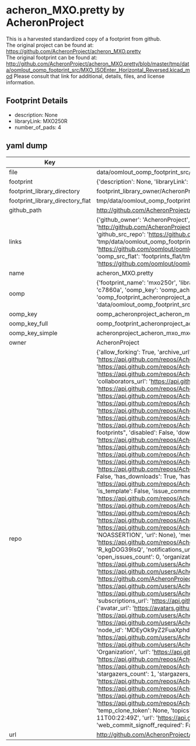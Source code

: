 # acheron_MXO.pretty by AcheronProject  
This is a harvested standardized copy of a footprint from github.  
The original project can be found at:  
https://github.com/AcheronProject/acheron_MXO.pretty  
The original footprint can be found at:
http://github.com/AcheronProject/acheron_MXO.pretty/blob/master/tmp/data/oomlout_oomp_footprint_src/MXO_ISOEnter_Horizontal_Reversed.kicad_mod
Please consult that link for additional, details, files, and license information.  
## Footprint Details
* description: None  
* libraryLink: MXO250R  
* number_of_pads: 4  
## yaml dump  
| Key | Value |  
| --- | --- |  
| file | data/oomlout_oomp_footprint_src/acheron_MXO.pretty/MXO250R.kicad_mod |  
| footprint | {'description': None, 'libraryLink': 'MXO250R', 'number_of_pads': 4} |  
| footprint_library_directory | footprint_library_owner/AcheronProject_acheron_MXO.pretty |  
| footprint_library_directory_flat | tmp/data/oomlout_oomp_footprint_src/footprints_flat/acheronproject_acheron_mxo_mxo250r/working |  
| github_path | http://github.com/AcheronProject/acheron_MXO.pretty/blob/master/tmp/data/oomlout_oomp_footprint_src/MXO250R.kicad_mod |  
| links | {'github_owner': 'AcheronProject', 'github_repo_name': 'acheron_MXO.pretty', 'github_src': 'http://github.com/AcheronProject/acheron_MXO.pretty/blob/master/tmp/data/oomlout_oomp_footprint_src/MXO_ISOEnter_Horizontal_Reversed.kicad_mod', 'github_src_repo': 'https://github.com/AcheronProject/acheron_MXO.pretty', 'oomp_bot': 'tmp/data/oomlout_oomp_footprint_src/footprints/acheronproject_acheron_mxo_mxo250r/working', 'oomp_bot_github': 'https://github.com/oomlout/oomlout_oomp_footprint_bot/tree/main/tmp/data/oomlout_oomp_footprint_src/footprints/acheronproject_acheron_mxo_mxo250r/working', 'oomp_src_flat': 'footprints_flat/tmp/data/oomlout_oomp_footprint_src/footprints_flat/acheronproject_acheron_mxo_mxo250r/working', 'oomp_src_flat_github': 'https://github.com/oomlout/oomlout_oomp_footprint_src/tree/main/tmp/data/oomlout_oomp_footprint_src/footprints_flat/acheronproject_acheron_mxo_mxo250r/working'} |  
| name | acheron_MXO.pretty |  
| oomp | {'footprint_name': 'mxo250r', 'library_name': 'acheron_mxo', 'md5': 'c7860a76710b1dae9b2a6db01dd154af', 'md5_10': 'c7860a7671', 'md5_5': 'c7860', 'md5_6': 'c7860a', 'oomp_key': 'oomp_acheronproject_acheron_mxo_mxo250r', 'oomp_key_extra': 'oomp_footprint_acheronproject_acheron_mxo_mxo250r', 'oomp_key_full': 'oomp_footprint_acheronproject_acheron_mxo_mxo250r_c7860a', 'oomp_key_simple': 'acheronproject_acheron_mxo_mxo250r', 'original_filename': 'data/oomlout_oomp_footprint_src/acheron_MXO.pretty/MXO250R.kicad_mod', 'owner_name': 'acheronproject'} |  
| oomp_key | oomp_acheronproject_acheron_mxo_mxo250r |  
| oomp_key_full | oomp_footprint_acheronproject_acheron_mxo_mxo250r |  
| oomp_key_simple | acheronproject_acheron_mxo_mxo250r |  
| owner | AcheronProject |  
| repo | {'allow_forking': True, 'archive_url': 'https://api.github.com/repos/AcheronProject/acheron_MXO.pretty/{archive_format}{/ref}', 'archived': False, 'assignees_url': 'https://api.github.com/repos/AcheronProject/acheron_MXO.pretty/assignees{/user}', 'blobs_url': 'https://api.github.com/repos/AcheronProject/acheron_MXO.pretty/git/blobs{/sha}', 'branches_url': 'https://api.github.com/repos/AcheronProject/acheron_MXO.pretty/branches{/branch}', 'clone_url': 'https://github.com/AcheronProject/acheron_MXO.pretty.git', 'collaborators_url': 'https://api.github.com/repos/AcheronProject/acheron_MXO.pretty/collaborators{/collaborator}', 'comments_url': 'https://api.github.com/repos/AcheronProject/acheron_MXO.pretty/comments{/number}', 'commits_url': 'https://api.github.com/repos/AcheronProject/acheron_MXO.pretty/commits{/sha}', 'compare_url': 'https://api.github.com/repos/AcheronProject/acheron_MXO.pretty/compare/{base}...{head}', 'contents_url': 'https://api.github.com/repos/AcheronProject/acheron_MXO.pretty/contents/{+path}', 'contributors_url': 'https://api.github.com/repos/AcheronProject/acheron_MXO.pretty/contributors', 'created_at': '2022-02-19T22:17:19Z', 'default_branch': 'main', 'deployments_url': 'https://api.github.com/repos/AcheronProject/acheron_MXO.pretty/deployments', 'description': "Acheron Project's KiCAD library for MX-compatible optical switch footprints", 'disabled': False, 'downloads_url': 'https://api.github.com/repos/AcheronProject/acheron_MXO.pretty/downloads', 'events_url': 'https://api.github.com/repos/AcheronProject/acheron_MXO.pretty/events', 'fork': False, 'forks': 0, 'forks_count': 0, 'forks_url': 'https://api.github.com/repos/AcheronProject/acheron_MXO.pretty/forks', 'full_name': 'AcheronProject/acheron_MXO.pretty', 'git_commits_url': 'https://api.github.com/repos/AcheronProject/acheron_MXO.pretty/git/commits{/sha}', 'git_refs_url': 'https://api.github.com/repos/AcheronProject/acheron_MXO.pretty/git/refs{/sha}', 'git_tags_url': 'https://api.github.com/repos/AcheronProject/acheron_MXO.pretty/git/tags{/sha}', 'git_url': 'git://github.com/AcheronProject/acheron_MXO.pretty.git', 'has_discussions': False, 'has_downloads': True, 'has_issues': True, 'has_pages': False, 'has_projects': True, 'has_wiki': True, 'homepage': None, 'hooks_url': 'https://api.github.com/repos/AcheronProject/acheron_MXO.pretty/hooks', 'html_url': 'https://github.com/AcheronProject/acheron_MXO.pretty', 'id': 461326513, 'is_template': False, 'issue_comment_url': 'https://api.github.com/repos/AcheronProject/acheron_MXO.pretty/issues/comments{/number}', 'issue_events_url': 'https://api.github.com/repos/AcheronProject/acheron_MXO.pretty/issues/events{/number}', 'issues_url': 'https://api.github.com/repos/AcheronProject/acheron_MXO.pretty/issues{/number}', 'keys_url': 'https://api.github.com/repos/AcheronProject/acheron_MXO.pretty/keys{/key_id}', 'labels_url': 'https://api.github.com/repos/AcheronProject/acheron_MXO.pretty/labels{/name}', 'language': None, 'languages_url': 'https://api.github.com/repos/AcheronProject/acheron_MXO.pretty/languages', 'license': {'key': 'other', 'name': 'Other', 'node_id': 'MDc6TGljZW5zZTA=', 'spdx_id': 'NOASSERTION', 'url': None}, 'merges_url': 'https://api.github.com/repos/AcheronProject/acheron_MXO.pretty/merges', 'milestones_url': 'https://api.github.com/repos/AcheronProject/acheron_MXO.pretty/milestones{/number}', 'mirror_url': None, 'name': 'acheron_MXO.pretty', 'network_count': 0, 'node_id': 'R_kgDOG39IsQ', 'notifications_url': 'https://api.github.com/repos/AcheronProject/acheron_MXO.pretty/notifications{?since,all,participating}', 'open_issues': 0, 'open_issues_count': 0, 'organization': {'avatar_url': 'https://avatars.githubusercontent.com/u/63755935?v=4', 'events_url': 'https://api.github.com/users/AcheronProject/events{/privacy}', 'followers_url': 'https://api.github.com/users/AcheronProject/followers', 'following_url': 'https://api.github.com/users/AcheronProject/following{/other_user}', 'gists_url': 'https://api.github.com/users/AcheronProject/gists{/gist_id}', 'gravatar_id': '', 'html_url': 'https://github.com/AcheronProject', 'id': 63755935, 'login': 'AcheronProject', 'node_id': 'MDEyOk9yZ2FuaXphdGlvbjYzNzU1OTM1', 'organizations_url': 'https://api.github.com/users/AcheronProject/orgs', 'received_events_url': 'https://api.github.com/users/AcheronProject/received_events', 'repos_url': 'https://api.github.com/users/AcheronProject/repos', 'site_admin': False, 'starred_url': 'https://api.github.com/users/AcheronProject/starred{/owner}{/repo}', 'subscriptions_url': 'https://api.github.com/users/AcheronProject/subscriptions', 'type': 'Organization', 'url': 'https://api.github.com/users/AcheronProject'}, 'owner': {'avatar_url': 'https://avatars.githubusercontent.com/u/63755935?v=4', 'events_url': 'https://api.github.com/users/AcheronProject/events{/privacy}', 'followers_url': 'https://api.github.com/users/AcheronProject/followers', 'following_url': 'https://api.github.com/users/AcheronProject/following{/other_user}', 'gists_url': 'https://api.github.com/users/AcheronProject/gists{/gist_id}', 'gravatar_id': '', 'html_url': 'https://github.com/AcheronProject', 'id': 63755935, 'login': 'AcheronProject', 'node_id': 'MDEyOk9yZ2FuaXphdGlvbjYzNzU1OTM1', 'organizations_url': 'https://api.github.com/users/AcheronProject/orgs', 'received_events_url': 'https://api.github.com/users/AcheronProject/received_events', 'repos_url': 'https://api.github.com/users/AcheronProject/repos', 'site_admin': False, 'starred_url': 'https://api.github.com/users/AcheronProject/starred{/owner}{/repo}', 'subscriptions_url': 'https://api.github.com/users/AcheronProject/subscriptions', 'type': 'Organization', 'url': 'https://api.github.com/users/AcheronProject'}, 'private': False, 'pulls_url': 'https://api.github.com/repos/AcheronProject/acheron_MXO.pretty/pulls{/number}', 'pushed_at': '2022-02-19T22:17:42Z', 'releases_url': 'https://api.github.com/repos/AcheronProject/acheron_MXO.pretty/releases{/id}', 'size': 76, 'ssh_url': 'git@github.com:AcheronProject/acheron_MXO.pretty.git', 'stargazers_count': 1, 'stargazers_url': 'https://api.github.com/repos/AcheronProject/acheron_MXO.pretty/stargazers', 'statuses_url': 'https://api.github.com/repos/AcheronProject/acheron_MXO.pretty/statuses/{sha}', 'subscribers_count': 1, 'subscribers_url': 'https://api.github.com/repos/AcheronProject/acheron_MXO.pretty/subscribers', 'subscription_url': 'https://api.github.com/repos/AcheronProject/acheron_MXO.pretty/subscription', 'svn_url': 'https://github.com/AcheronProject/acheron_MXO.pretty', 'tags_url': 'https://api.github.com/repos/AcheronProject/acheron_MXO.pretty/tags', 'teams_url': 'https://api.github.com/repos/AcheronProject/acheron_MXO.pretty/teams', 'temp_clone_token': None, 'topics': [], 'trees_url': 'https://api.github.com/repos/AcheronProject/acheron_MXO.pretty/git/trees{/sha}', 'updated_at': '2022-06-11T00:22:49Z', 'url': 'https://api.github.com/repos/AcheronProject/acheron_MXO.pretty', 'visibility': 'public', 'watchers': 1, 'watchers_count': 1, 'web_commit_signoff_required': False} |  
| url | http://github.com/AcheronProject/acheron_MXO.pretty |  

